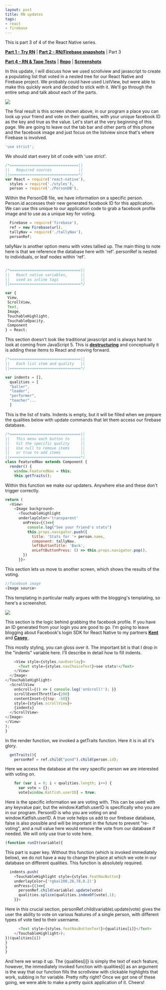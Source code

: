 ```yaml
---
layout: post
title: RN updates
tags:
- react
- firebase
---
```


This is part 3 of 4 of the React Native series.

**[Part 1 - Try RN](/try-RN "Getting Started")** | **[Part 2 - RN/Firebase snapshots](/RN-snapshots "React Native & Firebase Snapshots")** | Part 3

**[Part 4 - RN & Tape Tests](/tape-tests "Testing in React Native using Tape")** | **[Repo](https://github.com/TheTinyBullets/Katfish_Xcode)** | **[Screenshots](http://katfish.me)**

In this update, I will discuss how we used scrollview and javascript to create a populating list that voted in a nested tree for our React Native and Firebase project. We probably could have used ListView, but were able to make this quickly work and decided to stick with it. We'll go through the entire setup and talk about each of the parts.

<img src="Friends.png"/>

The final result is this screen shown above, in our program a place you can look up your friend and vote on their qualities, with your unique facebook ID as the key and true as the value. Let's start at the very beginning of this page. We are going to leave out the tab bar and other parts of this phone and the facebook image and just focus on the listview since that's where Firebase is involved.

```javascript
'use strict';
```
We should start every bit of code with 'use strict'.

```javascript
/*===============================||
||   Required sources            ||
||===============================*/
var React = require('react-native'),
  styles = require('./styles'),
  person = require('./PersonDB'),
```

Within the PersonDB file, we have information on a specific
person. Person.id accesses their new generated facebook ID for this application. We can use this unique to our application code to grab a facebook profile image and to use as a unique key for voting.
```javascript
  Firebase = require('firebase'),
  ref = new Firebase(url),
  tallyNav = require('./tallyNav'),
  personRef;
```

tallyNav is another option menu with votes tallied up.
The main thing to note here is that we reference the database here with 'ref'.
personRef is nested to individuals, or leaf nodes within 'ref'.

```javascript

/*================================||
||   React native variables,      ||
||   used as inline tags          ||
||================================*/

var {
 View,
 ScrollView,
 Text,
 Image,
 TouchableHighlight,
 TouchableOpacity,
 Component
} = React;

```

This section doesn't look like traditional javascript and is
always hard to look at coming from JavaScript 5. This is **<a href="http://babeljs.io/docs/learn-es2015/#destructuring">destructuring</a>** and conceptually it is adding these items to React and moving forward.

```javascript
/*================================||
||   Each list item and quality   ||
||================================*/

var indents = [],
  qualities = [
  "baller",
  "leader",
  "performer",
  "teacher"...
  ]
```

This is the list of traits. Indents is empty, but it will be filled when we prepare the qualities below with update commands that let them access our firebase database.

```javascript
/*================================||
||   This menu each button to     ||
||   hit the specific quality     ||
||   Use null to remove items     ||
||   or true to add items         ||
||================================*/
class FeaturedNav extends Component {
  render() {
    window.FeaturedNav = this;
    this.getTraits();
```
Within this function we make our updaters.
Anywhere else and these don't trigger correctly.

```javascript
return (
  <View>
    <Image background>
      <TouchableHighlight
      underlayColor='transparent'
        onPress={()=>{
          console.log("See your friend's stats")
          this.props.navigator.push({
            title: 'Stats for '+ person.name,
            component: tallyNav,
            leftButtonTitle: 'Back',
            onLeftButtonPress: () => this.props.navigator.pop(),
        })
      }}>
```
This section lets us move to another screen, which shows the results of the voting.

```javascript
//facebook image
<Image source>
```
This templating in particular really argues with the blogging's templating, so here's a screenshot.

<img src="fbImage.png"/>

This section is the logic behind grabbing the facebook profile. If you have an ID generated from your login you are good to go. I'm going to leave blogging about Facebook's login SDK for React Native to my partners **<a href="http://kent10ou.github.io"> Kent </a>** and **<a href="http://ceditoph.github.io/"> Casey </a>**.

This mostly styling, you can gloss over it. The important bit is that I drop in the "indents" variable here. I'll describe in detail how to fill indents.

```javascript  
    <View style={styles.navOverlay}>
      <Text style={styles.navChoiceText}>see stats!</Text>
    </View>
  </Image>
</TouchableHighlight>
  <ScrollView
    onScroll={() => { console.log('onScroll!'); }}
    scrollEventThrottle={200}
    contentInset={{top: -50}}
    style={styles.scrollView}>
    {indents}
  </ScrollView>
</Image>
</View>
);
}
```
In the render function, we invoked a getTraits function. Here it is in all it's glory.

```javascript
  getTraits(){
    personRef = ref.child("pond").child(person.id);
```
Here we access the database at the very specific person we are interested with voting on.

```javascript
    for (var i = 0; i < qualities.length; i++) {
      var vote = {};
      vote[window.Katfish.userID] = true;
```
Here is the specific information we are voting with. This can be used with any keyvalue pair, but the window.Katfish.userID is specifically who you are in our program. PersonID is who you are voting on and window.Katfish.userID. A true vote helps us add to our firebase database, false is also possible and will be important in the future to prevent "re-voting", and a null value here would remove the vote from our database if needed. We will only use true to vote here.

```javascript
(function runIt(variable){
```
This part is super key. Without this function (which is invoked immediately below), we do not have a way to change the place at which we vote in our database on different qualities. This function is absolutely required.

```javascript
  indents.push(
    <TouchableHighlight style={styles.featNavButton}
    underlayColor={'rgba(200,28,78,0.2)'}
    onPress={()=>{
      personRef.child(variable).update(vote)
      qualities.splice(qualities.indexOf(vote),1);
    }}>
```
Here in this crucial section, personRef.child(variable).update(vote) gives the user the ability to vote on various features of a single person, with different types of vote tied to their username.

```javascript
      <Text style={styles.featNavButtonText}>{qualities[i]}</Text>
    </TouchableHighlight>);
})(qualities[i])
}
}
}
```
And here we wrap it up. The {qualities[i]} is simply the text of each feature, however, the immediately invoked function with qualities[i] as an argument is the way that our function fills the scrollview with clickable highlights that work, subbing in for variable. Pretty nifty right? Once we got one of these going, we were able to make a pretty quick application of it. Cheers!
